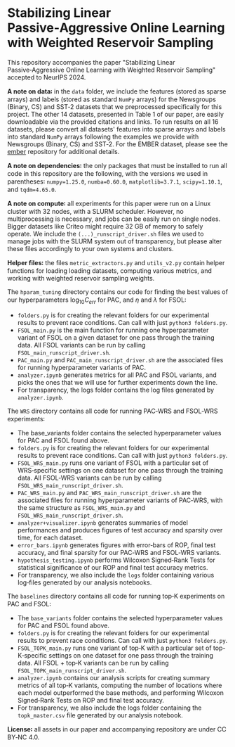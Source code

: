 # Stabilizing Linear Passive‑Aggressive Online Learning with Weighted Reservoir Sampling

This repository accompanies the paper "Stabilizing Linear Passive‑Aggressive Online Learning with Weighted Reservoir Sampling" accepted to NeurIPS 2024.

**A note on data꞉** in the `data` folder, we include the features (stored as sparse arrays) and labels (stored as standard `NumPy` arrays) for the Newsgroups (Binary, CS) and SST‑2 datasets that we preprocessed specifically for this project. The other 14 datasets, presented in Table 1 of our paper, are easily downloadable via the provided citations and links. To run results on all 16 datasets, please convert all datasets' features into sparse arrays and labels into standard `NumPy` arrays following the examples we provide with Newsgroups (Binary, CS) and SST‑2. For the EMBER dataset, please see the [ember](https://github.com/elastic/ember) repository for additional details.

**A note on dependencies꞉** the only packages that must be installed to run all code in this repository are the following, with the versions we used in parentheses꞉ `numpy=1.25.0`, `numba=0.60.0`, `matplotlib=3.7.1`, `scipy=1.10.1`, and `tqdm=4.65.0`.

**A note on compute꞉** all experiments for this paper were run on a Linux cluster with 32 nodes, with a SLURM scheduler. However, no multiprocessing is necessary, and jobs can be easily run on single nodes. Bigger datasets like Criteo might require 32 GB of memory to safely operate. We include the `(...)_runscript_driver.sh` files we used to manage jobs with the SLURM system out of transparency, but please alter these files accordingly to your own systems and clusters.

**Helper files꞉** the files `metric_extractors.py` and `utils_v2.py` contain helper functions for loading loading datasets, computing various metrics, and working with weighted reservoir sampling weights.

The `hparam_tuning` directory contains our code for finding the best values of our hyperparameters $\log_{10}C_{err}$ for PAC, and $\eta$ and $\lambda$ for FSOL꞉
- `folders.py` is for creating the relevant folders for our experimental results to prevent race conditions. Can call with just `python3 folders.py`.
- `FSOL_main.py` is the main function for running one hyperparameter variant of FSOL on a given dataset for one pass through the training data. All FSOL variants can be run by calling `FSOL_main_runscript_driver.sh`.
- `PAC_main.py` and `PAC_main_runscript_driver.sh` are the associated files for running hyperparameter variants of PAC.
- `analyzer.ipynb` generates metrics for all PAC and FSOL variants, and picks the ones that we will use for further experiments down the line.
- For transparency, the logs folder contains the log files generated by `analyzer.ipynb`.

The `WRS` directory contains all code for running PAC‑WRS and FSOL‑WRS experiments꞉
- The base_variants folder contains the selected hyperparameter values for PAC and FSOL found above.
- `folders.py` is for creating the relevant folders for our experimental results to prevent race conditions. Can call with just `python3 folders.py`.
- `FSOL_WRS_main.py` runs one variant of FSOL with a particular set of WRS‑specific settings on one dataset for one pass through the training data. All FSOL‑WRS variants can be run by calling `FSOL_WRS_main_runscript_driver.sh`.
- `PAC_WRS_main.py` and `PAC_WRS_main_runscript_driver.sh` are the associated files for running hyperparameter variants of PAC‑WRS, with the same structure as `FSOL_WRS_main.py` and `FSOL_WRS_main_runscript_driver.sh`.
- `analyzer+visualizer.ipynb` generates summaries of model performances and produces figures of test accuracy and sparsity over time, for each dataset.
- `error_bars.ipynb` generates figures with error‑bars of ROP, final test accuracy, and final sparsity for our PAC‑WRS and FSOL‑WRS variants.
- `hypothesis_testing.ipynb` performs Wilcoxon Signed‑Rank Tests for statistical significance of our ROP and final test accuracy metrics.
- For transparency, we also include the `logs` folder containing various log‑files generated by our analysis notebooks.

The `baselines` directory contains all code for running top‑K experiments on PAC and FSOL꞉
- The `base_variants` folder contains the selected hyperparameter values for PAC and FSOL found above.
- `folders.py` is for creating the relevant folders for our experimental results to prevent race conditions. Can call with just `python3 folders.py`.
- `FSOL_TOPK_main.py` runs one variant of top‑K with a particular set of top-K‑specific settings on one dataset for one pass through the training data. All FSOL + top‑K variants can be run by calling `FSOL_TOPK_main_runscript_driver.sh`.
- `analyzer.ipynb` contains our analysis scripts for creating summary metrics of all top‑K variants, computing the number of locations where each model outperformed the base methods, and performing Wilcoxon Signed‑Rank Tests on ROP and final test accuracy.
- For transparency, we also include the logs folder containing the `topk_master.csv` file generated by our analysis notebook.

**License꞉** all assets in our paper and accompanying repository are under CC BY‑NC 4.0.
